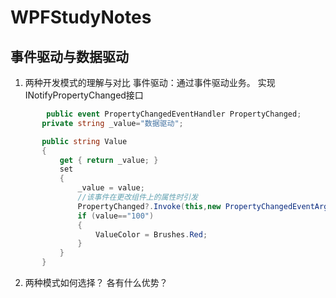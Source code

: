 # WPFStudyNotes

## 事件驱动与数据驱动

1. 两种开发模式的理解与对比
 事件驱动：通过事件驱动业务。
 实现 INotifyPropertyChanged接口 
 ```csharp
         public event PropertyChangedEventHandler PropertyChanged;
        private string _value="数据驱动";

        public string Value
        {
            get { return _value; }
            set
            {
                _value = value;
                //该事件在更改组件上的属性时引发
                PropertyChanged?.Invoke(this,new PropertyChangedEventArgs("Value"));
                if (value=="100")
                {
                    ValueColor = Brushes.Red;
                }
            }
        }
```
2. 两种模式如何选择？ 各有什么优势？

